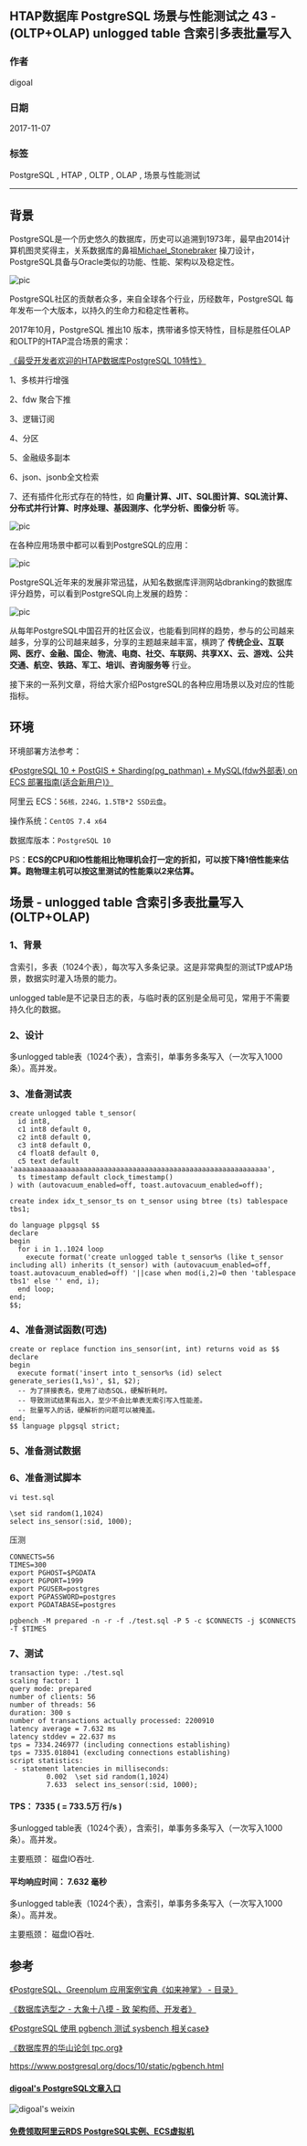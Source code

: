 ## HTAP数据库 PostgreSQL 场景与性能测试之 43 - (OLTP+OLAP) unlogged table 含索引多表批量写入        
        
### 作者        
digoal        
        
### 日期        
2017-11-07        
        
### 标签        
PostgreSQL , HTAP , OLTP , OLAP , 场景与性能测试        
        
----        
        
## 背景        
PostgreSQL是一个历史悠久的数据库，历史可以追溯到1973年，最早由2014计算机图灵奖得主，关系数据库的鼻祖[Michael_Stonebraker](https://en.wikipedia.org/wiki/Michael_Stonebraker) 操刀设计，PostgreSQL具备与Oracle类似的功能、性能、架构以及稳定性。        
        
![pic](20171107_02_pic_003.jpg)        
        
PostgreSQL社区的贡献者众多，来自全球各个行业，历经数年，PostgreSQL 每年发布一个大版本，以持久的生命力和稳定性著称。        
        
2017年10月，PostgreSQL 推出10 版本，携带诸多惊天特性，目标是胜任OLAP和OLTP的HTAP混合场景的需求：        
        
[《最受开发者欢迎的HTAP数据库PostgreSQL 10特性》](../201710/20171029_01.md)        
        
1、多核并行增强        
        
2、fdw 聚合下推        
        
3、逻辑订阅        
        
4、分区        
        
5、金融级多副本        
        
6、json、jsonb全文检索        
        
7、还有插件化形式存在的特性，如 **向量计算、JIT、SQL图计算、SQL流计算、分布式并行计算、时序处理、基因测序、化学分析、图像分析** 等。        
        
![pic](20171107_02_pic_001.jpg)        
        
在各种应用场景中都可以看到PostgreSQL的应用：        
        
![pic](../201706/20170601_02_pic_002.png)        
        
PostgreSQL近年来的发展非常迅猛，从知名数据库评测网站dbranking的数据库评分趋势，可以看到PostgreSQL向上发展的趋势：        
        
![pic](20171107_02_pic_002.jpg)        
        
从每年PostgreSQL中国召开的社区会议，也能看到同样的趋势，参与的公司越来越多，分享的公司越来越多，分享的主题越来越丰富，横跨了 **传统企业、互联网、医疗、金融、国企、物流、电商、社交、车联网、共享XX、云、游戏、公共交通、航空、铁路、军工、培训、咨询服务等** 行业。        
        
接下来的一系列文章，将给大家介绍PostgreSQL的各种应用场景以及对应的性能指标。        
        
## 环境        
环境部署方法参考：        
        
[《PostgreSQL 10 + PostGIS + Sharding(pg_pathman) + MySQL(fdw外部表) on ECS 部署指南(适合新用户)》](../201710/20171018_01.md)        
        
阿里云 ECS：```56核，224G，1.5TB*2 SSD云盘```。        
        
操作系统：```CentOS 7.4 x64```        
        
数据库版本：```PostgreSQL 10```        
        
PS：**ECS的CPU和IO性能相比物理机会打一定的折扣，可以按下降1倍性能来估算。跑物理主机可以按这里测试的性能乘以2来估算。**        
        
## 场景 - unlogged table 含索引多表批量写入 (OLTP+OLAP)        
        
### 1、背景        
含索引，多表（1024个表），每次写入多条记录。这是非常典型的测试TP或AP场景，数据实时灌入场景的能力。        
    
unlogged table是不记录日志的表，与临时表的区别是全局可见，常用于不需要持久化的数据。      
        
### 2、设计        
        
多unlogged table表（1024个表），含索引，单事务多条写入（一次写入1000条）。高并发。        
        
### 3、准备测试表        
        
```        
create unlogged table t_sensor(        
  id int8,        
  c1 int8 default 0,        
  c2 int8 default 0,        
  c3 int8 default 0,        
  c4 float8 default 0,        
  c5 text default 'aaaaaaaaaaaaaaaaaaaaaaaaaaaaaaaaaaaaaaaaaaaaaaaaaaaaaaaaaaaaaa',        
  ts timestamp default clock_timestamp()        
) with (autovacuum_enabled=off, toast.autovacuum_enabled=off);        
        
create index idx_t_sensor_ts on t_sensor using btree (ts) tablespace tbs1;        
```        
        
```        
do language plpgsql $$        
declare        
begin        
  for i in 1..1024 loop        
    execute format('create unlogged table t_sensor%s (like t_sensor including all) inherits (t_sensor) with (autovacuum_enabled=off, toast.autovacuum_enabled=off) '||case when mod(i,2)=0 then 'tablespace tbs1' else '' end, i);        
  end loop;        
end;        
$$;        
```        
        
### 4、准备测试函数(可选)        
        
```        
create or replace function ins_sensor(int, int) returns void as $$        
declare        
begin        
  execute format('insert into t_sensor%s (id) select generate_series(1,%s)', $1, $2);        
  -- 为了拼接表名，使用了动态SQL，硬解析耗时。        
  -- 导致测试结果有出入，至少不会比单表无索引写入性能差。        
  -- 批量写入的话，硬解析的问题可以被掩盖。        
end;        
$$ language plpgsql strict;        
```        
        
### 5、准备测试数据        
        
### 6、准备测试脚本        
```        
vi test.sql        
        
\set sid random(1,1024)        
select ins_sensor(:sid, 1000);        
```        
        
压测        
        
```        
CONNECTS=56        
TIMES=300        
export PGHOST=$PGDATA        
export PGPORT=1999        
export PGUSER=postgres        
export PGPASSWORD=postgres        
export PGDATABASE=postgres        
        
pgbench -M prepared -n -r -f ./test.sql -P 5 -c $CONNECTS -j $CONNECTS -T $TIMES        
```        
        
### 7、测试        
        
```        
transaction type: ./test.sql
scaling factor: 1
query mode: prepared
number of clients: 56
number of threads: 56
duration: 300 s
number of transactions actually processed: 2200910
latency average = 7.632 ms
latency stddev = 22.637 ms
tps = 7334.246977 (including connections establishing)
tps = 7335.018041 (excluding connections establishing)
script statistics:
 - statement latencies in milliseconds:
         0.002  \set sid random(1,1024)  
         7.633  select ins_sensor(:sid, 1000);
```        
        
#### TPS： 7335 ( = 733.5万 行/s )        
  
多unlogged table表（1024个表），含索引，单事务多条写入（一次写入1000条）。高并发。       
      
主要瓶颈： 磁盘IO吞吐.       
        
#### 平均响应时间： 7.632 毫秒        
        
多unlogged table表（1024个表），含索引，单事务多条写入（一次写入1000条）。高并发。    
      
主要瓶颈： 磁盘IO吞吐.       
        
## 参考        
[《PostgreSQL、Greenplum 应用案例宝典《如来神掌》 - 目录》](../201706/20170601_02.md)        
        
[《数据库选型之 - 大象十八摸 - 致 架构师、开发者》](../201702/20170209_01.md)        
        
[《PostgreSQL 使用 pgbench 测试 sysbench 相关case》](../201610/20161031_02.md)        
        
[《数据库界的华山论剑 tpc.org》](../201701/20170125_01.md)        
        
https://www.postgresql.org/docs/10/static/pgbench.html        
        
  
  
  
  
  
  
  
  
  
  
  
  
  
  
  
#### [digoal's PostgreSQL文章入口](https://github.com/digoal/blog/blob/master/README.md "22709685feb7cab07d30f30387f0a9ae")
  
  
![digoal's weixin](../pic/digoal_weixin.jpg "f7ad92eeba24523fd47a6e1a0e691b59")
  
  
  
  
  
  
  
  
#### [免费领取阿里云RDS PostgreSQL实例、ECS虚拟机](https://www.aliyun.com/database/postgresqlactivity "57258f76c37864c6e6d23383d05714ea")
  

